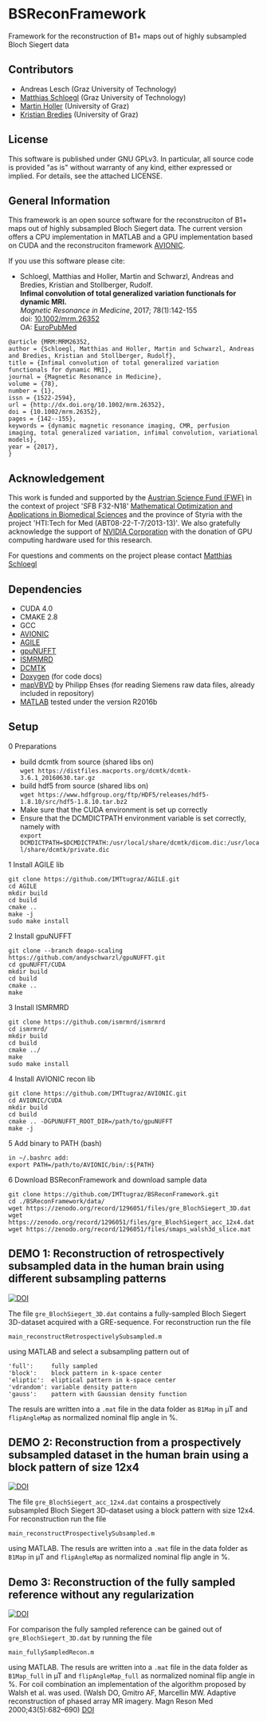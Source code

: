 # BSReconFramework
Framework for the reconstruction of B1+ maps out of highly subsampled Bloch Siegert data

## Contributors
* Andreas Lesch (Graz University of Technology)
* [Matthias Schloegl](http://www.tugraz.at/institute/imt/people/schloegl/) (Graz University of Technology)
* [Martin Holler](http://imsc.uni-graz.at/hollerm) (University of Graz) 
* [Kristian Bredies](http://imsc.uni-graz.at/bredies) (University of Graz) 

## License
This software is published under GNU GPLv3. In particular, all source code is provided "as is" without warranty of any kind, either expressed or implied. For details, see the attached LICENSE.

## General Information
This framework is an open source software for the reconstruciton of B1+ maps out of highly subsampled Bloch Siegert data. The current version offers a CPU implementation in MATLAB
and a GPU implementation based on CUDA and the reconstruciton framework [AVIONIC](https://github.com/IMTtugraz/AVIONIC.git). 

If you use this software please cite:
* Schloegl, Matthias and Holler, Martin and Schwarzl, Andreas and Bredies, Kristian and Stollberger, Rudolf. <br>
  __Infimal convolution of total generalized variation functionals for dynamic MRI.__<br>
  _Magnetic Resonance in Medicine_, 2017; 78(1):142-155<br>
  doi: [10.1002/mrm.26352](http://onlinelibrary.wiley.com/doi/10.1002/mrm.26352/full) <br>
  OA: [EuroPubMed](http://europepmc.org/articles/PMC5553112)

```
@article {MRM:MRM26352,
author = {Schloegl, Matthias and Holler, Martin and Schwarzl, Andreas and Bredies, Kristian and Stollberger, Rudolf},
title = {Infimal convolution of total generalized variation functionals for dynamic MRI},
journal = {Magnetic Resonance in Medicine},
volume = {78},
number = {1},
issn = {1522-2594},
url = {http://dx.doi.org/10.1002/mrm.26352},
doi = {10.1002/mrm.26352},
pages = {142--155},
keywords = {dynamic magnetic resonance imaging, CMR, perfusion imaging, total generalized variation, infimal convolution, variational models},
year = {2017},
}
```


## Acknowledgement
This work is funded and supported by the [Austrian Science Fund (FWF)](http://fwf.ac.at) in the context of project 'SFB F32-N18' [Mathematical Optimization and Applications in Biomedical Sciences](http://imsc.uni-graz.at/mobis/)
and the province of Styria with the project 'HTI:Tech for Med (ABT08-22-T-7/2013-13)'. We also gratefully acknowledge the support of [NVIDIA Corporation](http://nvidia.com) with the donation 
of GPU computing hardware used for this research.

For questions and comments on the project please contact [Matthias Schloegl](mailto:matthias.schloegl@tugraz.at)
## Dependencies
* CUDA 4.0
* CMAKE 2.8
* GCC
* [AVIONIC](https://github.com/IMTtugraz/AVIONIC.git)
* [AGILE](https://github.com/IMTtugraz/AGILE.git)
* [gpuNUFFT](https://github.com/andyschwarzl/gpuNUFFT)
* [ISMRMRD](https://github.com/ismrmrd/ismrmrd)
* [DCMTK](http://dicom.offis.de/dcmtk.php.de)
* [Doxygen](http://www.stack.nl/~dimitri/doxygen/) (for code docs)
* [mapVBVD](https://github.com/cjohnevans/Gannet2.0/blob/master/mapVBVD.m) by Philipp Ehses (for reading Siemens raw data files, already included in repository)
* [MATLAB](https://www.mathworks.com/products/matlab.html) tested under the version R2016b

## Setup
0 Preparations
* build dcmtk from source (shared libs on) <br>
 `wget https://distfiles.macports.org/dcmtk/dcmtk-3.6.1_20160630.tar.gz`
* build hdf5 from source (shared libs on) <br>
 `wget https://www.hdfgroup.org/ftp/HDF5/releases/hdf5-1.8.10/src/hdf5-1.8.10.tar.bz2`
* Make sure that the CUDA environment is set up correctly 
* Ensure that the DCMDICTPATH environment variable is set correctly, namely with <br>
  `export DCMDICTPATH=$DCMDICTPATH:/usr/local/share/dcmtk/dicom.dic:/usr/local/share/dcmtk/private.dic`

1 Install AGILE lib 
```
git clone https://github.com/IMTtugraz/AGILE.git
cd AGILE
mkdir build
cd build
cmake ..
make -j 
sudo make install
``` 

2 Install gpuNUFFT 
```
git clone --branch deapo-scaling https://github.com/andyschwarzl/gpuNUFFT.git
cd gpuNUFFT/CUDA
mkdir build
cd build
cmake ..
make
``` 

3 Install ISMRMRD 
```
git clone https://github.com/ismrmrd/ismrmrd
cd ismrmrd/
mkdir build
cd build
cmake ../
make
sudo make install
``` 

4 Install AVIONIC recon lib
```
git clone https://github.com/IMTtugraz/AVIONIC.git
cd AVIONIC/CUDA
mkdir build
cd build
cmake .. -DGPUNUFFT_ROOT_DIR=/path/to/gpuNUFFT
make -j 
```

5 Add binary to PATH (bash)
```
in ~/.bashrc add:
export PATH=/path/to/AVIONIC/bin/:${PATH} 
```

6 Download BSReconFramework and download sample data
```
git clone https://github.com/IMTtugraz/BSReconFramework.git
cd ./BSReconFramework/data/
wget https://zenodo.org/record/1296051/files/gre_BlochSiegert_3D.dat
wget https://zenodo.org/record/1296051/files/gre_BlochSiegert_acc_12x4.dat
wget https://zenodo.org/record/1296051/files/smaps_walsh3d_slice.mat
```


## DEMO 1: Reconstruction of retrospectively subsampled data in the human brain using different subsampling patterns


[![DOI](https://zenodo.org/badge/DOI/10.5281/zenodo.1296051.svg)](https://doi.org/10.5281/zenodo.1296051)

The file ``gre_BlochSiegert_3D.dat`` contains a fully-sampled Bloch Siegert 3D-dataset acquired with a GRE-sequence. For reconstruction run the file 

```
main_reconstructRetrospectivelySubsampled.m 
```

using MATLAB and select a subsampling pattern out of 

```
'full':     fully sampled
'block':    block pattern in k-space center
'eliptic':  eliptical pattern in k-space center
'vdrandom': variable density pattern
'gauss':    pattern with Gaussian density function
```

The resuls are written into a ``.mat`` file in the data folder as ``B1Map`` in µT and ``flipAngleMap`` as normalized nominal flip angle in %.


## DEMO 2: Reconstruction from a prospectively subsampled dataset in the human brain using a block pattern of size 12x4


[![DOI](https://zenodo.org/badge/DOI/10.5281/zenodo.1296051.svg)](https://doi.org/10.5281/zenodo.1296051)

The file ``gre_BlochSiegert_acc_12x4.dat`` contains a prospectively subsampled Bloch Siegert 3D-dataset using a block pattern with size 12x4. For reconstruction run the file 

```
main_reconstructProspectivelySubsampled.m
```

using MATLAB. The resuls are written into a ``.mat`` file in the data folder as ``B1Map`` in µT and ``flipAngleMap`` as normalized nominal flip angle in %.


## Demo 3: Reconstruction of the fully sampled reference without any regularization


[![DOI](https://zenodo.org/badge/DOI/10.5281/zenodo.1296051.svg)](https://doi.org/10.5281/zenodo.1296051)

For comparison the fully sampled reference can be gained out of ``gre_BlochSiegert_3D.dat`` by running the file

```
main_fullySampledRecon.m
```

using MATLAB. The resuls are written into a ``.mat`` file in the data folder as ``B1Map_full`` in µT and ``flipAngleMap_full`` as normalized nominal flip angle in %. 
For coil combination an implementation of the algorithm proposed by Walsh et al. was used. 
(Walsh DO, Gmitro AF, Marcellin MW. Adaptive reconstruction of phased array MR imagery. Magn Reson Med 2000;43(5):682–690) [DOI](https://doi.org/10.1002/(sici)1522-2594(200005)43:5<682::aid-mrm10>3.0.co;2-g)

